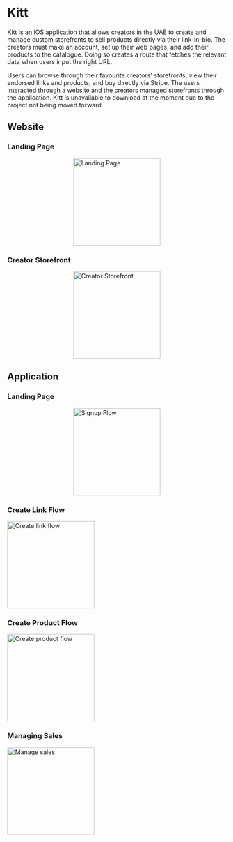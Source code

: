 # Kitt

Kitt is an iOS application that allows creators in the UAE to create and manage custom storefronts to sell products directly via their link-in-bio. The creators must make an account, set up their web pages, and add their products to the catalogue. Doing so creates a route that fetches the relevant data when users input the right URL.

Users can browse through their favourite creators' storefronts, view their endorsed links and products, and buy directly via Stripe. The users interacted through a website and the creators managed storefronts through the application. Kitt is unavailable to download at the moment due to the project not being moved forward.

## Website
### Landing Page
<div style="display: flex; flex-direction: column; align-items: center;">
  <img src="https://github.com/aym183/Kitt/assets/63648492/79e82f89-1a11-4133-81c7-a3fc0c631a50" width="200" alt="Landing Page">
</div>

### Creator Storefront
<div style="display: flex; flex-direction: column; align-items: center;">
  <img src="https://github.com/aym183/Kitt/assets/63648492/1dcdee8a-9565-448a-a22e-4fb5432a2b90" width="200" alt="Creator Storefront">
</div>

## Application
### Landing Page
<div style="display: flex; flex-direction: column; align-items: center;">
  <img src="https://github.com/aym183/Kitt/assets/63648492/00156bc9-f9b0-4c71-bc1b-bc50c02fc0f0" width="200" alt="Signup Flow">
</div>

### Create Link Flow
<div style="display: flex; flex-direction: clumn; align-items: center;">
  <img src="https://github.com/aym183/Kitt/assets/63648492/864aa119-f2af-42e8-9ce6-965c3d5cae0a" width="200" alt="Create link flow">
</div>

### Create Product Flow
<div style="display: flex; flex-direction: clumn; align-items: center;">
  <img src="https://github.com/aym183/Kitt/assets/63648492/a36aadd9-ca59-4c0b-bc35-3e53258365dc" width="200" alt="Create product flow">
</div>

### Managing Sales
<div style="display: flex; flex-direction: clumn; align-items: center;">
  <img src="https://github.com/aym183/Kitt/assets/63648492/ec24f3d9-04cb-4206-9ee7-0db3a275bbbf" width="200" alt="Manage sales">
</div>
